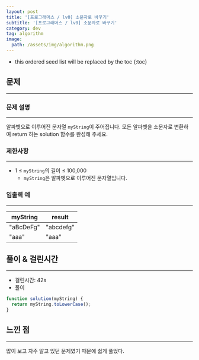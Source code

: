 ```yaml
---
layout: post
title: '[프로그래머스 / lv0] 소문자로 바꾸기'
subtitle: '[프로그래머스 / lv0] 소문자로 바꾸기'
category: dev
tag: algorithm
image:
  path: /assets/img/algorithm.png
---
```


<!-- prettier-ignore -->
* this ordered seed list will be replaced by the toc
{:toc}

## 문제

---

### **문제 설명**

---

알파벳으로 이루어진 문자열 `myString`이 주어집니다. 모든 알파벳을 소문자로 변환하여 return 하는 solution 함수를 완성해 주세요.

### 제한사항

---

- 1 ≤ `myString`의 길이 ≤ 100,000
  - `myString`은 알파벳으로 이루어진 문자열입니다.

### 입출력 예

---

| myString  | result    |
| --------- | --------- |
| "aBcDeFg" | "abcdefg" |
| "aaa"     | "aaa"     |

## 풀이 & 걸린시간

---

- 걸린시간: 42s
- 풀이

```jsx
function solution(myString) {
  return myString.toLowerCase();
}
```

## 느낀 점

---

많이 보고 자주 알고 있던 문제였기 때문에 쉽게 풀었다.
